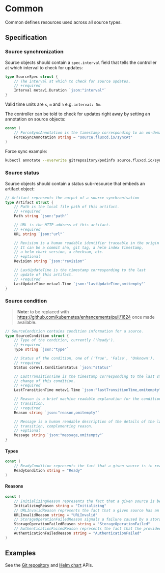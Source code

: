 # Common

Common defines resources used across all source types.

## Specification

### Source synchronization

Source objects should contain a `spec.interval` field that tells the controller at which interval to check for updates:

```go
type SourceSpec struct {
	// The interval at which to check for source updates.
	// +required
	Interval metav1.Duration `json:"interval"`
}
```

Valid time units are `s`, `m` and `h` e.g. `interval: 5m`.

The controller can be told to check for updates right away by setting an annotation on source objects:

```go
const (
	// ForceSyncAnnotation is the timestamp corresponding to an on-demand source sync.
	ForceSyncAnnotation string = "source.fluxcd.io/syncAt"
)
```

Force sync example:

```bash
kubectl annotate --overwrite gitrepository/podinfo source.fluxcd.io/syncAt="$(date +%s)"
```

### Source status

Source objects should contain a status sub-resource that embeds an artifact object:

```go
// Artifact represents the output of a source synchronisation
type Artifact struct {
	// Path is the local file path of this artifact.
	// +required
	Path string `json:"path"`

	// URL is the HTTP address of this artifact.
	// +required
	URL string `json:"url"`

	// Revision is a human readable identifier traceable in the origin source system.
	// It can be a commit sha, git tag, a helm index timestamp,
	// a helm chart version, a checksum, etc.
	// +optional
	Revision string `json:"revision"`

	// LastUpdateTime is the timestamp corresponding to the last
	// update of this artifact.
	// +required
	LastUpdateTime metav1.Time `json:"lastUpdateTime,omitempty"`
}
```

### Source condition

> **Note:** to be replaced with <https://github.com/kubernetes/enhancements/pull/1624>
> once made available.

```go
// SourceCondition contains condition information for a source.
type SourceCondition struct {
	// Type of the condition, currently ('Ready').
	// +required
	Type string `json:"type"`

	// Status of the condition, one of ('True', 'False', 'Unknown').
	// +required
	Status corev1.ConditionStatus `json:"status"`

	// LastTransitionTime is the timestamp corresponding to the last status
	// change of this condition.
	// +required
	LastTransitionTime metav1.Time `json:"lastTransitionTime,omitempty"`

	// Reason is a brief machine readable explanation for the condition's last
	// transition.
	// +required
	Reason string `json:"reason,omitempty"`

	// Message is a human readable description of the details of the last
	// transition, complementing reason.
	// +optional
	Message string `json:"message,omitempty"`
}
```

#### Types

```go
const (
	// ReadyCondition represents the fact that a given source is in ready state.
	ReadyCondition string = "Ready"
)
```

#### Reasons

```go
const (
	// InitializingReason represents the fact that a given source is being initialized.
	InitializingReason string = "Initializing"
	// URLInvalidReason represents the fact that a given source has an invalid URL.
	URLInvalidReason string = "URLInvalid"
	// StorageOperationFailedReason signals a failure caused by a storage operation.
	StorageOperationFailedReason string = "StorageOperationFailed"
	// AuthenticationFailedReason represents the fact that the provided credentials are not valid.
	AuthenticationFailedReason string = "AuthenticationFailed"
)
```

## Examples

See the [Git repository](gitrepositories.md) and [Helm chart](helmrepositories.md) APIs.
